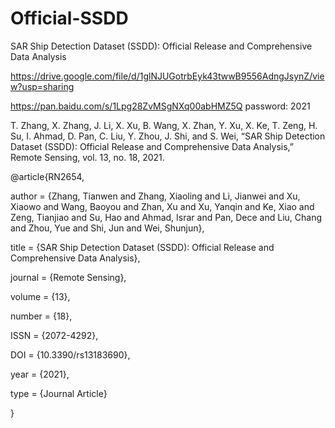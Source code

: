 # Official-SSDD
SAR Ship Detection Dataset (SSDD): Official Release and Comprehensive Data Analysis

https://drive.google.com/file/d/1glNJUGotrbEyk43twwB9556AdngJsynZ/view?usp=sharing

https://pan.baidu.com/s/1Lpg28ZvMSgNXq00abHMZ5Q  password: 2021 

T. Zhang, X. Zhang, J. Li, X. Xu, B. Wang, X. Zhan, Y. Xu, X. Ke, T. Zeng, H. Su, I. Ahmad, D. Pan, C. Liu, Y. Zhou, J. Shi, and S. Wei, “SAR Ship Detection Dataset (SSDD): Official Release and Comprehensive Data Analysis,” Remote Sensing, vol. 13, no. 18, 2021.

@article{RN2654,

   author = {Zhang, Tianwen and Zhang, Xiaoling and Li, Jianwei and Xu, Xiaowo and Wang, Baoyou and Zhan, Xu and Xu, Yanqin and Ke, Xiao and Zeng, Tianjiao and Su, Hao and Ahmad, Israr and Pan, Dece and Liu, Chang and Zhou, Yue and Shi, Jun and Wei, Shunjun},
   
   title = {SAR Ship Detection Dataset (SSDD): Official Release and Comprehensive Data Analysis},
   
   journal = {Remote Sensing},
   
   volume = {13},
   
   number = {18},
   
   ISSN = {2072-4292},
   
   DOI = {10.3390/rs13183690},
   
   year = {2021},
   
   type = {Journal Article}
   
}

